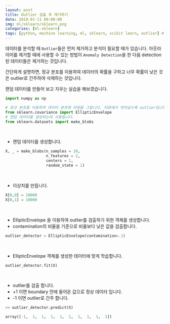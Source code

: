 ```yaml
---
layout: post
title: Outlier 검출 후 제거하기 
date: 2019-01-11 00:00:00
img: ml/sklearn/sklearn.png
categories: [ml-sklearn] 
tags: [python, machine learning, ml, sklearn, scikit learn, outlier] # add tag
---
```


데이터를 분석할 때 `Outlier`들은 먼저 제거하고 분석이 필요할 때가 있습니다.
아웃라이어를 제거할 때에 사용할 수 있는 방법이 `Anomaly Detection`을 한 다음 detection된 데이터들은 제거하는 것입니다.

간단하게 설명하면, 정규 분포를 이용하여 데이터의 확률을 구하고 너무 확률이 낮은 것은 outlier로 간주하여 삭제하는 것입니다.

랜덤 데이터를 만들어 보고 지우는 실습을 해보겠습니다.

```python
import numpy as np

# 정규 분포를 이용하여 데이터 분포에 타원을 그립니다. 타원에서 벗어날수록 outlier입니다.
from sklearn.covariance import EllipticEnvelope
# 랜덤 데이터를 생성하는데 사용됩니다.
from sklearn.datasets import make_blobs
```

<br>

+ 랜덤 데이터를 생성합니다.

```python
X, _ = make_blobs(n_samples = 10,
                  n_features = 2,
                  centers = 1,
                  random_state = 1)
```

<br>

+ 이상치를 만듭니다.

```python
X[0,0] = 10000
X[0,1] = 10000
```

<br>

+ EllipticEnvelope 을 이용하여 outlier를 검출하기 위한 객체를 생성합니다.
+ contamination의 비율을 기준으로 비율보다 낮은 값을 검출합니다.    

```python
outlier_detector = EllipticEnvelope(contamination=.1)
```

<br>

+ EllipticEnvelope 객체를 생성한 데이터에 맞게 학습합니다.

```python
outlier_detector.fit(X)
```

<br>

+ outlier를 검출 합니다.
+ +1 이면 boundary 안에 들어온 값으로 정상 데이터 입니다.
+ -1 이면 outlier로 간주 합니다.

```python
>> outlier_detector.predict(X)

array([-1,  1,  1,  1,  1,  1,  1,  1,  1,  1])

```

<br>